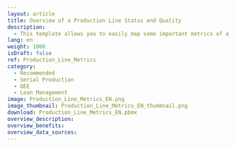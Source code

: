 ```yaml
---
layout: article
title: Overview of a Production Line Status and Quality
description: 
  - This template allows you to easily map some important metrics of a single production line. These are, for instance, the quality level of the actual cycle, the cycle length or the overall equipment effectiveness. By replacing the timer script and variables, you can use this visualization for your own purposes.
lang: en
weight: 1000
isDraft: false
ref: Production_Line_Metrics
category:
  - Recommended
  - Serial Production
  - OEE
  - Lean Management
image: Production_Line_Metrics_EN.png
image_thumbnail: Production_Line_Metrics_EN_thumbnail.png
download: Production_Line_Metrics_EN.pbmx
overview_description:
overview_benefits:
overview_data_sources:
---
```

